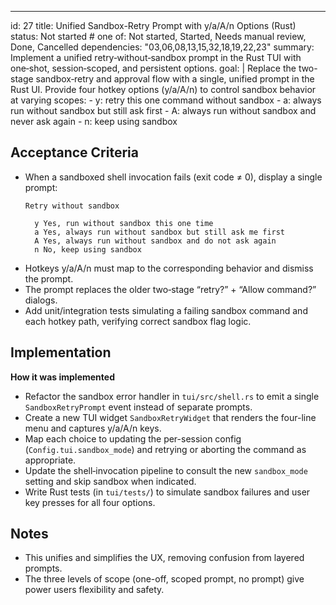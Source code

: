 ---
id: 27
title: Unified Sandbox-Retry Prompt with y/a/A/n Options (Rust)
status: Not started  # one of: Not started, Started, Needs manual review, Done, Cancelled
dependencies: "03,06,08,13,15,32,18,19,22,23"
summary: Implement a unified retry‑without‑sandbox prompt in the Rust TUI with one‑shot, session‑scoped, and persistent options.
goal: |
  Replace the two-stage sandbox‑retry and approval flow with a single, unified prompt in the Rust UI.  Provide four hotkey options (y/a/A/n) to control sandbox behavior at varying scopes:
    - y: retry this one command without sandbox
    - a: always run without sandbox but still ask first
    - A: always run without sandbox and never ask again
    - n: keep using sandbox

## Acceptance Criteria

- When a sandboxed shell invocation fails (exit code ≠ 0), display a single prompt:
  ```
  Retry without sandbox

    y Yes, run without sandbox this one time
    a Yes, always run without sandbox but still ask me first
    A Yes, always run without sandbox and do not ask again
    n No, keep using sandbox
  ```
- Hotkeys y/a/A/n must map to the corresponding behavior and dismiss the prompt.
- The prompt replaces the older two‑stage “retry?” + “Allow command?” dialogs.
- Add unit/integration tests simulating a failing sandbox command and each hotkey path, verifying correct sandbox flag logic.

## Implementation

**How it was implemented**  
- Refactor the sandbox error handler in `tui/src/shell.rs` to emit a single `SandboxRetryPrompt` event instead of separate prompts.
- Create a new TUI widget `SandboxRetryWidget` that renders the four-line menu and captures y/a/A/n keys.
- Map each choice to updating the per-session config (`Config.tui.sandbox_mode`) and retrying or aborting the command as appropriate.
- Update the shell‑invocation pipeline to consult the new `sandbox_mode` setting and skip sandbox when indicated.
- Write Rust tests (in `tui/tests/`) to simulate sandbox failures and user key presses for all four options.

## Notes

- This unifies and simplifies the UX, removing confusion from layered prompts.
- The three levels of scope (one-off, scoped prompt, no prompt) give power users flexibility and safety.
